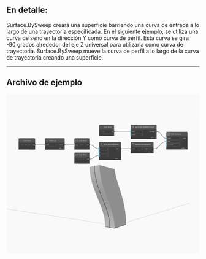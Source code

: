 ## En detalle:
Surface.BySweep creará una superficie barriendo una curva de entrada a lo largo de una trayectoria especificada. En el siguiente ejemplo, se utiliza una curva de seno en la dirección Y como curva de perfil. Esta curva se gira -90 grados alrededor del eje Z universal para utilizarla como curva de trayectoria. Surface.BySweep mueve la curva de perfil a lo largo de la curva de trayectoria creando una superficie.
___
## Archivo de ejemplo

![BySweep](./Autodesk.DesignScript.Geometry.Solid.BySweep_img.jpg)

